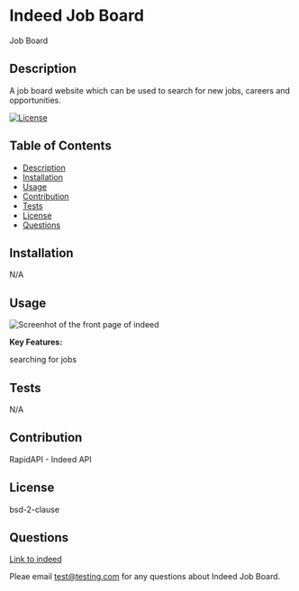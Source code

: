 # Indeed Job Board

  Job Board
  
  ## Description <a name="description"></a>
  
  A job board website which can be used to search for new jobs, careers and opportunities.


  [![License](https://img.shields.io/badge/License-BSD_3--Clause-blue.svg)](https://opensource.org/licenses/BSD-3-Clause)


  ## Table of Contents

  - [Description](#description)
  - [Installation](#installation)
  - [Usage](#usage)
  - [Contribution](#contribution)
  - [Tests](#tests)
  - [License](#license)
  - [Questions](#questions)
  
  ## Installation
  
  N/A
  
  
  ## Usage <a name="usage"></a>
  
  ![Screenhot of the front page of indeed](https://storage.googleapis.com/join-public-pages-static-assets/2021/02/d3d171e6-media-platform-indeed-top.png)
  
  **Key Features:**
  
  searching for jobs
  
  ## Tests <a name="tests"></a>
  
  N/A
  
  ## Contribution <a name="contribution"></a>
  
  RapidAPI - Indeed API
  
  ## License <a name="license"></a>
  
  bsd-2-clause

  ## Questions <a name="questions"></a>

  [Link to indeed](https://github.com/lav3ll)

  Pleae email test@testing.com for any questions about Indeed Job Board.

